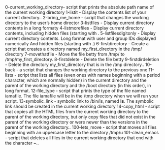0-current_working_directory- script that prints the absolute path name of the current working directory
1-listit - Display the contents list of your current directory..
2-bring_me_home - script that changes the working directory to the user’s home director
3-listfiles - Display current directory contents in a long formaty
4-listmorefiles - Display current directory contents, including hidden files (starting with .
5-listfilesdigitonly - Display current directory contents. Long format with user and group IDs displayed numerically And hidden files (starting with .)
6-firstdirectory - Create a script that creates a directory named my_first_directory in the /tmp/ directory
7-movethatfile - Move the file betty from /tmp/ to /tmp/my_first_directory.
8-firstdelete - Delete the file betty
9-firstdirdeletion - Delete the directory my_first_directory that is in the /tmp directory..
10-back - a script that changes the working directory to the previous one
11-lists - script that lists all files (even ones with names beginning with a period character, which are normally hidden) in the current directory and the parent of the working directory and the /boot directory (in this order), in long format.
12-file_type - script that prints the type of the file named iamafile. The file iamafile will be in the /tmp directory when we will run your script.
13-symbolic_link - symbolic link to /bin/ls, named __ls__. The symbolic link should be created in the current working directory
14-copy_html - script that copies all the HTML files from the current working directory to the parent of the working directory, but only copy files that did not exist in the parent of the working directory or were newer than the versions in the parent of the working directory..
100-lets_move - script that moves all files beginning with an uppercase letter to the directory /tmp/u
101-clean_emacs - script that deletes all files in the current working directory that end with the character ~..
